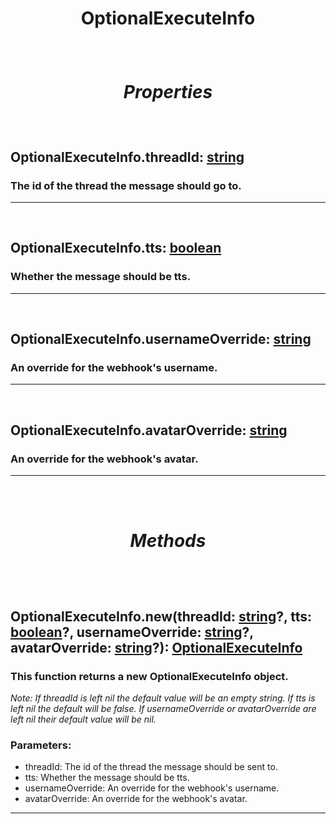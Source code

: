 # <p style="text-align: center;">**OptionalExecuteInfo**</p>

<br>

# <p style="text-align: center;">*Properties*</p>

<br>

## <p style="text-align: left;">**OptionalExecuteInfo.threadId**: [string](https://create.roblox.com/docs/scripting/luau/strings)</p>
### <p style="text-align: left;">The id of the thread the message should go to.</p>
---
<br>

## <p style="text-align: left;">**OptionalExecuteInfo.tts**: [boolean](https://create.roblox.com/docs/scripting/luau/strings)</p>
### <p style="text-align: left;">Whether the message should be tts.</p>
---
<br>

## <p style="text-align: left;">**OptionalExecuteInfo.usernameOverride**: [string](https://create.roblox.com/docs/scripting/luau/strings)</p>
### <p style="text-align: left;">An override for the webhook's username.</p>
---
<br>

## <p style="text-align: left;">**OptionalExecuteInfo.avatarOverride**: [string](https://create.roblox.com/docs/scripting/luau/strings)</p>
### <p style="text-align: left;">An override for the webhook's avatar.</p>
---

<br>
<br>

# <p style="text-align: center;">*Methods*</p>

<br>
<br>

## <p style="text-align: left;">**OptionalExecuteInfo.new**(threadId: [string](https://create.roblox.com/docs/scripting/luau/strings)?, tts: [boolean](https://create.roblox.com/docs/scripting/luau/booleans)?, usernameOverride: [string](https://create.roblox.com/docs/scripting/luau/strings)?, avatarOverride: [string](https://create.roblox.com/docs/scripting/luau/strings)?): [OptionalExecuteInfo](/docs/OptionalExecuteInfo.md)</p>
### <p style="text-align: left;">This function returns a new OptionalExecuteInfo object.</p>

*<p style="text-align: left;">Note: If threadId is left nil the default value will be an empty string. If tts is left nil the default will be false. If usernameOverride or avatarOverride are left nil their default value will be nil.</p>*

### Parameters:

- threadId: The id of the thread the message should be sent to.
- tts: Whether the message should be tts.
- usernameOverride: An override for the webhook's username.
- avatarOverride: An override for the webhook's avatar.
---